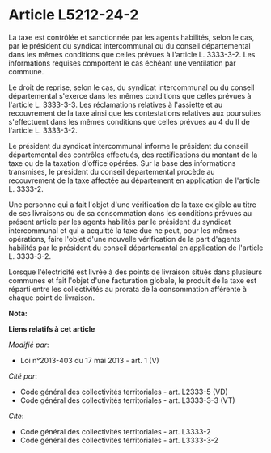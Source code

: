 # Article L5212-24-2

La taxe est contrôlée et sanctionnée par les agents habilités, selon le cas, par le président du syndicat intercommunal ou du
conseil départemental dans les mêmes conditions que celles prévues à l'article L. 3333-3-2. Les informations requises
comportent le cas échéant une ventilation par commune.

Le droit de reprise, selon le cas, du syndicat intercommunal ou du conseil départemental s'exerce dans les mêmes conditions
que celles prévues à l'article L. 3333-3-3. Les réclamations relatives à l'assiette et au recouvrement de la taxe ainsi que
les contestations relatives aux poursuites s'effectuent dans les mêmes conditions que celles prévues au 4 du II de l'article
L. 3333-3-2.

Le président du syndicat intercommunal informe le président du conseil départemental des contrôles effectués, des
rectifications du montant de la taxe ou de la taxation d'office opérées. Sur la base des informations transmises, le
président du conseil départemental procède au recouvrement de la taxe affectée au département en application de l'article L.
3333-2.

Une personne qui a fait l'objet d'une vérification de la taxe exigible au titre de ses livraisons ou de sa consommation dans
les conditions prévues au présent article par les agents habilités par le président du syndicat intercommunal et qui a
acquitté la taxe due ne peut, pour les mêmes opérations, faire l'objet d'une nouvelle vérification de la part d'agents
habilités par le président du conseil départemental en application de l'article L. 3333-3-2.

Lorsque l'électricité est livrée à des points de livraison situés dans plusieurs communes et fait l'objet d'une facturation
globale, le produit de la taxe est réparti entre les collectivités au prorata de la consommation afférente à chaque point de
livraison.

**Nota:**



**Liens relatifs à cet article**

_Modifié par_:

  - Loi n°2013-403 du 17 mai 2013 - art. 1 (V)

_Cité par_:

  - Code général des collectivités territoriales - art. L2333-5 (VD)
  - Code général des collectivités territoriales - art. L3333-3-3 (VT)

_Cite_:

  - Code général des collectivités territoriales - art. L3333-2
  - Code général des collectivités territoriales - art. L3333-3-2
